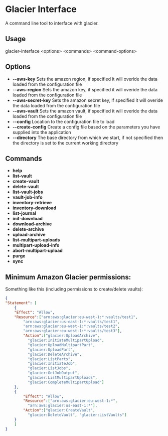 Glacier Interface
=================

A command line tool to interface with glacier.

Usage
-----
glacier-interface &lt;options&gt; &lt;commands&gt; &lt;command-options&gt;

Options
-------

* **--aws-key** Sets the amazon region, if specified it will overide the data loaded from the configuration file
* **--aws-region** Sets the amazon key, if specified it will overide the data loaded from the configuration file
* **--aws-secret-key** Sets the amazon secret key, if specified it will overide the data loaded from the configuration file
* **--aws-vault** Sets the amazon vault, if specified it will overide the data loaded from the configuration file
* **--config** Location to the configuration file to load
* **--create-config** Create a config file based on the parameters you have supplied into the application
* **--directory** The base directory from which we start, if not specified then the directory is set to the current working directory

Commands
--------

* **help**
* **list-vault**
* **create-vault**
* **delete-vault**
* **list-vault-jobs**
* **vault-job-info**
* **inventory-retrieve**
* **inventory-download**
* **list-journal**
* **init-download**
* **download-archive**
* **delete-archive**
* **upload-archive**
* **list-multipart-uploads**
* **multipart-upload-info**
* **abort-multipart-upload**
* **purge**
* **sync**

Minimum Amazon Glacier permissions:
-----------------------------------

Something like this (including permissions to create/delete vaults):

```json
{
"Statement": [
    {
    "Effect": "Allow",
    "Resource":["arn:aws:glacier:eu-west-1:*:vaults/test1",
        "arn:aws:glacier:us-east-1:*:vaults/test1",
        "arn:aws:glacier:eu-west-1:*:vaults/test2",
        "arn:aws:glacier:eu-west-1:*:vaults/test3"],
        "Action":["glacier:UploadArchive",
          "glacier:InitiateMultipartUpload",
          "glacier:UploadMultipartPart",
          "glacier:UploadPart",
          "glacier:DeleteArchive",
          "glacier:ListParts",
          "glacier:InitiateJob",
          "glacier:ListJobs",
          "glacier:GetJobOutput",
          "glacier:ListMultipartUploads",
          "glacier:CompleteMultipartUpload"]
    },
    {
        "Effect": "Allow",
        "Resource":["arn:aws:glacier:eu-west-1:*",
          "arn:aws:glacier:us-east-1:*"],
        "Action":["glacier:CreateVault",
          "glacier:DeleteVault", "glacier:ListVaults"]
    }
    ]
}
```